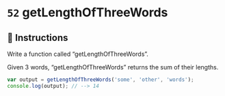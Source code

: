 # `52` getLengthOfThreeWords

## 📝 Instructions

Write a function called “getLengthOfThreeWords”.

Given 3 words, “getLengthOfThreeWords” returns the sum of their lengths.

```Javascript
var output = getLengthOfThreeWords('some', 'other', 'words');
console.log(output); // --> 14
```